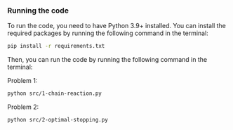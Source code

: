 ### Running the code
To run the code, you need to have Python 3.9+ installed. You can install the required packages by running the following command in the terminal:
```bash
pip install -r requirements.txt
```
Then, you can run the code by running the following command in the terminal:  

Problem 1:
```bash
python src/1-chain-reaction.py
```

Problem 2:
```bash
python src/2-optimal-stopping.py
```